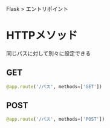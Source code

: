 Flask > エントリポイント
# HTTPメソッド
同じパスに対して別々に設定できる  
## GET
```python
@app.route('/パス', methods=['GET'])
```

## POST
```python
@app.route('/パス', methods=['POST'])
```
